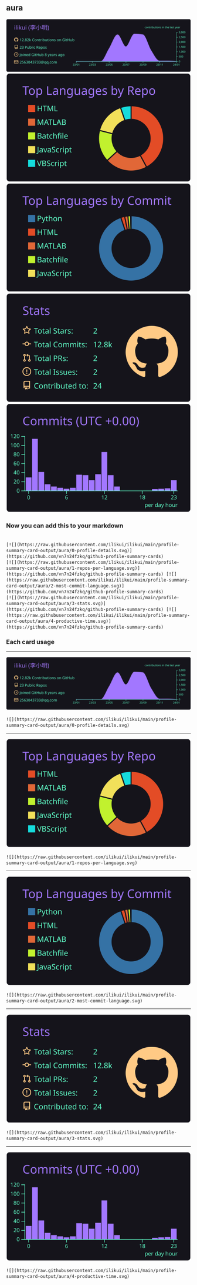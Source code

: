 ## aura

[![](./0-profile-details.svg)](https://github.com/vn7n24fzkq/github-profile-summary-cards)
[![](./1-repos-per-language.svg)](https://github.com/vn7n24fzkq/github-profile-summary-cards) [![](./2-most-commit-language.svg)](https://github.com/vn7n24fzkq/github-profile-summary-cards)
[![](./3-stats.svg)](https://github.com/vn7n24fzkq/github-profile-summary-cards) [![](./4-productive-time.svg)](https://github.com/vn7n24fzkq/github-profile-summary-cards)
### Now you can add this to your markdown
```

[![](https://raw.githubusercontent.com/ilikui/ilikui/main/profile-summary-card-output/aura/0-profile-details.svg)](https://github.com/vn7n24fzkq/github-profile-summary-cards)
[![](https://raw.githubusercontent.com/ilikui/ilikui/main/profile-summary-card-output/aura/1-repos-per-language.svg)](https://github.com/vn7n24fzkq/github-profile-summary-cards) [![](https://raw.githubusercontent.com/ilikui/ilikui/main/profile-summary-card-output/aura/2-most-commit-language.svg)](https://github.com/vn7n24fzkq/github-profile-summary-cards)
[![](https://raw.githubusercontent.com/ilikui/ilikui/main/profile-summary-card-output/aura/3-stats.svg)](https://github.com/vn7n24fzkq/github-profile-summary-cards) [![](https://raw.githubusercontent.com/ilikui/ilikui/main/profile-summary-card-output/aura/4-productive-time.svg)](https://github.com/vn7n24fzkq/github-profile-summary-cards)

```

### Each card usage
---

![](./0-profile-details.svg)

```
![](https://raw.githubusercontent.com/ilikui/ilikui/main/profile-summary-card-output/aura/0-profile-details.svg)
```

    

---

![](./1-repos-per-language.svg)

```
![](https://raw.githubusercontent.com/ilikui/ilikui/main/profile-summary-card-output/aura/1-repos-per-language.svg)
```

    

---

![](./2-most-commit-language.svg)

```
![](https://raw.githubusercontent.com/ilikui/ilikui/main/profile-summary-card-output/aura/2-most-commit-language.svg)
```

    

---

![](./3-stats.svg)

```
![](https://raw.githubusercontent.com/ilikui/ilikui/main/profile-summary-card-output/aura/3-stats.svg)
```

    

---

![](./4-productive-time.svg)

```
![](https://raw.githubusercontent.com/ilikui/ilikui/main/profile-summary-card-output/aura/4-productive-time.svg)
```

    
